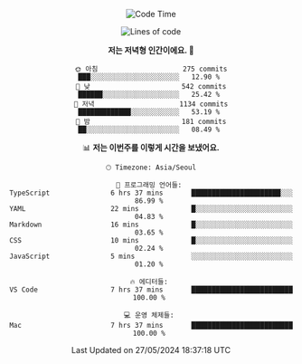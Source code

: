 <div align='center'>
 
<!--START_SECTION:waka-->
![Code Time](http://img.shields.io/badge/Code%20Time-3%2C542%20hrs%2022%20mins-blue)

![Lines of code](https://img.shields.io/badge/%EC%A0%80%EB%8A%94%20%EC%97%AC%ED%83%9C%EA%B9%8C%EC%A7%80%20-1.5%20million%20%EC%A4%84%EC%9D%98%20%EC%BD%94%EB%93%9C%EB%A5%BC%20%EC%9E%91%EC%84%B1%ED%96%88%EC%96%B4%EC%9A%94.-blue)

**저는 저녁형 인간이에요. 🦉** 

```text
🌞 아침                     275 commits         ███░░░░░░░░░░░░░░░░░░░░░░   12.90 % 
🌆 낮　                     542 commits         ██████░░░░░░░░░░░░░░░░░░░   25.42 % 
🌃 저녁                     1134 commits        █████████████░░░░░░░░░░░░   53.19 % 
🌙 밤　                     181 commits         ██░░░░░░░░░░░░░░░░░░░░░░░   08.49 % 
```


📊 **저는 이번주를 이렇게 시간을 보냈어요.** 

```text
🕑︎ Timezone: Asia/Seoul

💬 프로그래밍 언어들: 
TypeScript               6 hrs 37 mins       ██████████████████████░░░   86.99 % 
YAML                     22 mins             █░░░░░░░░░░░░░░░░░░░░░░░░   04.83 % 
Markdown                 16 mins             █░░░░░░░░░░░░░░░░░░░░░░░░   03.65 % 
CSS                      10 mins             █░░░░░░░░░░░░░░░░░░░░░░░░   02.24 % 
JavaScript               5 mins              ░░░░░░░░░░░░░░░░░░░░░░░░░   01.20 % 

🔥 에디터들: 
VS Code                  7 hrs 37 mins       █████████████████████████   100.00 % 

💻 운영 체제들: 
Mac                      7 hrs 37 mins       █████████████████████████   100.00 % 
```


 Last Updated on 27/05/2024 18:37:18 UTC
<!--END_SECTION:waka-->
 </div>
<!---
Emewjin/Emewjin is a ✨ special ✨ repository because its `README.md` (this file) appears on your GitHub profile.
You can click the Preview link to take a look at your changes.
--->
